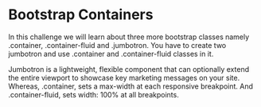 
# Bootstrap Containers

In this challenge we will learn about three more bootstrap classes 
namely .container, .container-fluid and .jumbotron. You have to create 
two jumbotron and use .container and .container-fluid classes in it.


Jumbotron is a lightweight, flexible component that can optionally extend
the entire viewport to showcase key marketing messages on your site.
Whereas, .container, sets a max-width at each responsive breakpoint. 
And .container-fluid, sets width: 100% at all breakpoints.
